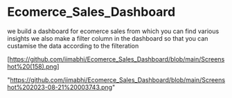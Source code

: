 # Ecomerce_Sales_Dashboard

we build a dashboard for ecomerce sales from which you can find various insights
we also make a filter column in the dashboard so that you can custamise the data 
according to the filteration

[https://github.com/iimabhi/Ecomerce_Sales_Dashboard/blob/main/Screenshot%20(158).png]

"https://github.com/iimabhi/Ecomerce_Sales_Dashboard/blob/main/Screenshot%202023-08-21%20003743.png"
